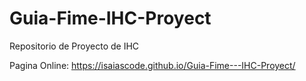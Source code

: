 # Guia-Fime-IHC-Proyect
Repositorio de Proyecto de IHC

Pagina Online: https://isaiascode.github.io/Guia-Fime---IHC-Proyect/
